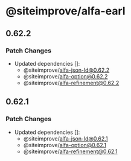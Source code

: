 # @siteimprove/alfa-earl

## 0.62.2

### Patch Changes

- Updated dependencies []:
  - @siteimprove/alfa-json-ld@0.62.2
  - @siteimprove/alfa-option@0.62.2
  - @siteimprove/alfa-refinement@0.62.2

## 0.62.1

### Patch Changes

- Updated dependencies []:
  - @siteimprove/alfa-json-ld@0.62.1
  - @siteimprove/alfa-option@0.62.1
  - @siteimprove/alfa-refinement@0.62.1
